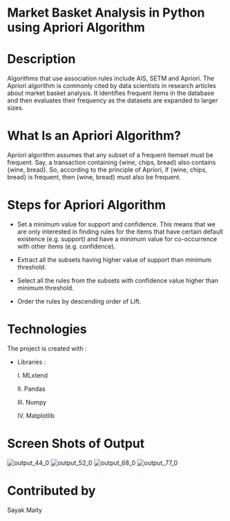 # Market Basket Analysis in Python using Apriori Algorithm
# Description
Algorithms that use association rules include AIS, SETM and Apriori. The Apriori algorithm is commonly cited by data scientists in research articles about market basket analysis. It identifies frequent items in the database and then evaluates their frequency as the datasets are expanded to larger sizes.
# What Is an Apriori Algorithm?
Apriori algorithm assumes that any subset of a frequent itemset must be frequent. Say, a transaction containing {wine, chips, bread} also contains {wine, bread}. So, according to the principle of Apriori, if {wine, chips, bread} is frequent, then {wine, bread} must also be frequent.
# Steps for Apriori Algorithm
* Set a minimum value for support and confidence. This means that we are only interested in finding rules for the items that have certain default existence (e.g. support) and have a minimum value for co-occurrence with other items (e.g. confidence).

* Extract all the subsets having higher value of support than minimum threshold.

* Select all the rules from the subsets with confidence value higher than minimum threshold.

* Order the rules by descending order of Lift.
# Technologies
The project is created with : 
* Libraries :
  
   I.   MLxtend
  
   II.  Pandas
  
   III. Numpy
  
   IV.  Matplotlib
# Screen Shots of Output
![output_44_0](https://github.com/sayakmaity2000/Market-Basket-Analysis/assets/137389114/74133348-ae89-4ae1-b70b-f6e3517371b5)
![output_52_0](https://github.com/sayakmaity2000/Market-Basket-Analysis/assets/137389114/430f34de-d7ee-42c6-a82b-a9019fa0798e)
![output_68_0](https://github.com/sayakmaity2000/Market-Basket-Analysis/assets/137389114/5959a1c7-f0e3-400b-967d-12ae453b153c)
![output_77_0](https://github.com/sayakmaity2000/Market-Basket-Analysis/assets/137389114/c1411a25-a28f-456e-aec6-8c8c40591d5a)
# Contributed by
Sayak Maity



